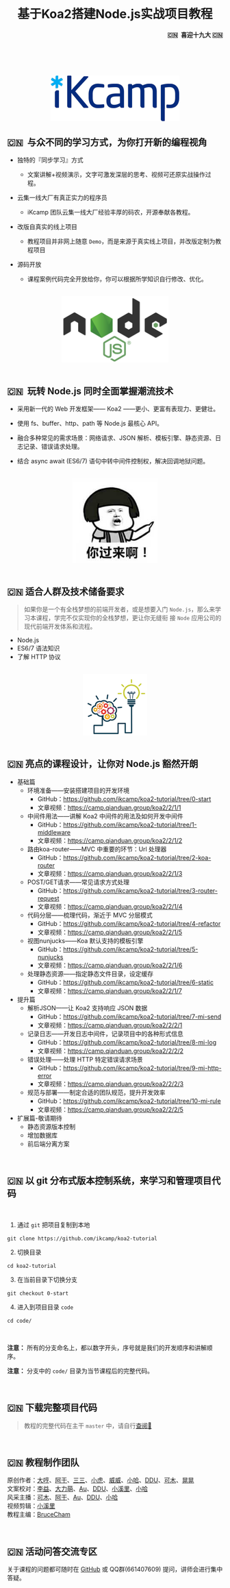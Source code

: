 <h1 align="center">基于Koa2搭建Node.js实战项目教程</h1>


<h4 align="right">🇨🇳  喜迎十九大 🇨🇳</h1>

<br/>
<br/>
<br/>
<br/>

<div align="center">
  <img src="./images/develop-logo.png"/>
</div>   


## 🇨🇳  与众不同的学习方式，为你打开新的编程视角 

- 独特的『同步学习』方式  
  - 文案讲解+视频演示，文字可激发深层的思考、视频可还原实战操作过程。 

- 云集一线大厂有真正实力的程序员  
  - iKcamp 团队云集一线大厂经验丰厚的码农，开源奉献各教程。  

- 改版自真实的线上项目  
  - 教程项目并非网上随意 `Demo`，而是来源于真实线上项目，并改版定制为教程项目

- 源码开放  
  - 课程案例代码完全开放给你，你可以根据所学知识自行修改、优化。

<br/>

<div align="center">
  <img src="./images/develop-nodejs.png" width="250"/>
</div>

<br/>

## 🇨🇳  玩转 Node.js 同时全面掌握潮流技术 

* 采用新一代的 Web 开发框架—— Koa2 ——更小、更富有表现力、更健壮。 

* 使用 fs、buffer、http、path 等 Node.js 最核心 API。

* 融合多种常见的需求场景：网络请求、JSON 解析、模板引擎、静态资源、日志记录、错误请求处理。 

* 结合 async await (ES6/7) 语句中转中间件控制权，解决回调地狱问题。

<br>

<div align="center">
  <img src="./images/develop-yyz.jpg"/>
</div>

<br/>

## 🇨🇳  适合人群及技术储备要求 
> 如果你是一个有全栈梦想的前端开发者，或是想要入门 `Node.js`，那么来学习本课程，学完不仅实现你的全栈梦想，更让你无缝衔
接 `Node` 应用公司的现代前端开发体系和流程。

- Node.js
- ES6/7 语法知识
- 了解 HTTP 协议 

<br>

<div align="center">
  <img src="./images/develop-p.png" width="150"/>
</div>

<br/>

## 🇨🇳  亮点的课程设计，让你对 Node.js 豁然开朗 

-  基础篇
   - 环境准备——安装搭建项目的开发环境
      - GitHub：https://github.com/ikcamp/koa2-tutorial/tree/0-start
      - 文章视频：https://camp.qianduan.group/koa2/2/1/1
   - 中间件用法——讲解 Koa2 中间件的用法及如何开发中间件
      - GitHub：https://github.com/ikcamp/koa2-tutorial/tree/1-middleware
      - 文章视频：https://camp.qianduan.group/koa2/2/1/2
   - 路由koa-router——MVC 中重要的环节：Url 处理器
      - GitHub：https://github.com/ikcamp/koa2-tutorial/tree/2-koa-router
      - 文章视频：https://camp.qianduan.group/koa2/2/1/3
   - POST/GET请求——常见请求方式处理
      - GitHub：https://github.com/ikcamp/koa2-tutorial/tree/3-router-request
      - 文章视频：https://camp.qianduan.group/koa2/2/1/4
   - 代码分层——梳理代码，渐近于 MVC 分层模式
      - GitHub：https://github.com/ikcamp/koa2-tutorial/tree/4-refactor
      - 文章视频：https://camp.qianduan.group/koa2/2/1/5
   - 视图nunjucks——Koa 默认支持的模板引擎
      - GitHub：https://github.com/ikcamp/koa2-tutorial/tree/5-nunjucks
      - 文章视频：https://camp.qianduan.group/koa2/2/1/6
   - 处理静态资源——指定静态文件目录，设定缓存
      - GitHub：https://github.com/ikcamp/koa2-tutorial/tree/6-static
      - 文章视频：https://camp.qianduan.group/koa2/2/1/7
- 提升篇
   - 解析JSON——让 Koa2 支持响应 JSON 数据
      - GitHub：https://github.com/ikcamp/koa2-tutorial/tree/7-mi-send
      - 文章视频：https://camp.qianduan.group/koa2/2/2/1
   - 记录日志——开发日志中间件，记录项目中的各种形式信息
      - GitHub：https://github.com/ikcamp/koa2-tutorial/tree/8-mi-log
      - 文章视频：https://camp.qianduan.group/koa2/2/2/2
   - 错误处理——处理 HTTP 特定错误请求场景
      - GitHub：https://github.com/ikcamp/koa2-tutorial/tree/9-mi-http-error
      - 文章视频：https://camp.qianduan.group/koa2/2/2/3
   - 规范与部署——制定合适的团队规范，提升开发效率
      - GitHub：https://github.com/ikcamp/koa2-tutorial/tree/10-mi-rule
      - 文章视频：https://camp.qianduan.group/koa2/2/2/5
- 扩展篇-敬请期待
   - 静态资源版本控制
   - 增加数据库
   - 前后端分离方案


<br/>

## 🇨🇳  以 git 分布式版本控制系统，来学习和管理项目代码 

<br/>

1. 通过 `git` 把项目复制到本地
```git
git clone https://github.com/ikcamp/koa2-tutorial
```

2. 切换目录
```shell
cd koa2-tutorial
```

3. 在当前目录下切换分支
```git
git checkout 0-start
```

4. 进入到项目目录 `code`
```shell
cd code/
```

<br/>

**注意：** 所有的分支命名上，都以数字开头，序号就是我们的开发顺序和讲解顺序。

**注意：** 分支中的 `code/` 目录为当节课程后的完整代码。   

<br>

## 🇨🇳  下载完整项目代码   
> 教程的完整代码在主干 `master` 中，请自行[查阅📖 ](https://github.com/ikcamp/koa2-tutorial/tree/master)

<br> 

## 🇨🇳  教程制作团队  

原创作者：[大哼](https://github.com/pplgin)、[阿干](https://github.com/xiaoyaojun)、[三三](https://github.com/l3ve)、[小虎](https://github.com/tinyuen)、[威威](https://github.com/pangz1)、[小哈](http://zoei.me/)、[DDU](https://github.com/DDU1222)、[可木](https://github.com/cfancc)、[晃晃](https://github.com/walterxu0704)  
文案校对：[李益](https://github.com/yliiii)、[大力萌](https://github.com/yanyixin)、[Au](https://github.com/MatildaJin)、[DDU](https://github.com/DDU1222)、[小溪里](http://www.xiaoxili.com/)、[小哈](http://zoei.me/)  
风采主播：[可木](https://github.com/cfancc)、[阿干](https://github.com/xiaoyaojun)、[Au](https://github.com/MatildaJin)、[DDU](https://github.com/DDU1222)、[小哈](http://zoei.me/)  
视频剪辑：[小溪里](http://www.xiaoxili.com/)  
教程主编：[BruceCham](https://github.com/brucecham)  

<br/>

## 🇨🇳  活动问答交流专区  
关于课程的问题都可随时在 [GitHub](https://github.com/ikcamp/koa2-tutorial/issues) 或 QQ群(661407609) 提问，讲师会进行集中答疑。
